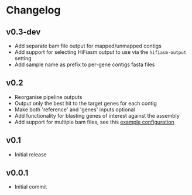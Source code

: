 Changelog
==========

<!--
Newest changes should be on top.

This document is user facing. Please word the changes in such a way
that users understand how the changes affect the new version.
-->

v0.3-dev
---------------------------
+ Add separate bam file output for mapped/unmapped contigs
+ Add support for selecting HiFiasm output to use via the `hifiasm-output`
setting
+ Add sample name as prefix to per-gene contigs fasta files

v0.2
---------------------------
+ Reorganise pipeline outputs
+ Output only the best hit to the target genes for each contig
+ Make both 'reference' and 'genes' inputs optional
+ Add functionality for blasting genes of interest against the assembly
+ Add support for multiple bam files, see this [example
configuration](https://github.com/Redmar-van-den-Berg/HiFi-assembly/blob/main/tests/pep/project_config_two_bamfiles.yml)

v0.1
---------------------------
+ Initial release

v0.0.1
---------------------------
+ Initial commit
